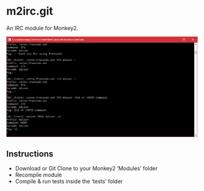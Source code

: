 # m2irc.git
An IRC module for Monkey2.

![](https://github.com/Hezkore/m2irc/blob/master/tests/demo.png)

## Instructions
* Download or Git Clone to your Monkey2 ‘Modules’ folder
* Recompile module
* Compile & run tests inside the ‘tests’ folder